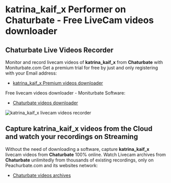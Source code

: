 # katrina_kaif_x Performer on Chaturbate - Free LiveCam videos downloader

## Chaturbate Live Videos Recorder

Monitor and record livecam videos of **katrina_kaif_x** from **Chaturbate** with Moniturbate.com
Get a premium trial for free by just and only registering with your Email address:
* [katrina_kaif_x Premium videos downloader](https://moniturbate.com/request-demo-licence-key.html)

Free livecam videos downloader - Moniturbate Software:
* [Chaturbate videos downloader](https://moniturbate.com/moniturbate-download-software.html)

![katrina_kaif_x livecam videos recorder](https://peachurnet.com/templates/moniturbate-software.png)


## Capture katrina_kaif_x videos from the Cloud and watch your recordings on Streaming

Without the need of downloading a software, capture **katrina_kaif_x** livecam videos from **Chaturbate** 100% online.
Watch Livecam archives from **Chaturbate** unlimitedly from thousands of existing recordings, only on Peachurbate.com and its websites network:
* [Chaturbate videos archives](https://peachurnet.com/)